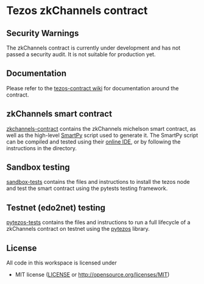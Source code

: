# Tezos zkChannels contract

## Security Warnings

The zkChannels contract is currently under development and has not passed a security audit. It is not suitable for production yet.

## Documentation
Please refer to the [tezos-contract wiki](https://github.com/boltlabs-inc/tezos-contract/wiki) for documentation around the contract.

## zkChannels smart contract

[zkchannels-contract](zkchannels-contract) contains the zkChannels michelson smart contract, as well as the high-level [SmartPy](https://smartpy.io) script used to generate it. The SmartPy script can be compiled and tested using their [online IDE](https://smartpy.io), or by following the instructions in the directory.

## Sandbox testing

[sandbox-tests](sandbox-tests) contains the files and instructions to install the tezos node and test the smart contract using the pytests testing framework.

## Testnet (edo2net) testing

[pytezos-tests](pytezos-tests) contains the files and instructions to run a full lifecycle of a zkChannels contract on testnet using the [pytezos](https://pytezos.baking-bad.org) library.

## License

All code in this workspace is licensed under

 * MIT license ([LICENSE](LICENSE) or http://opensource.org/licenses/MIT)